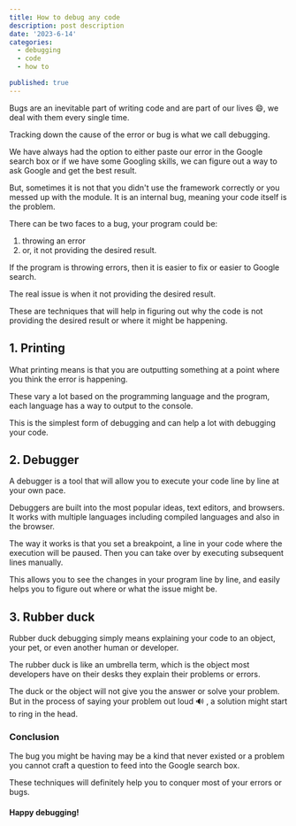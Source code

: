 ```yaml
---
title: How to debug any code
description: post description
date: '2023-6-14'
categories:
  - debugging
  - code
  - how to

published: true
---
```


Bugs are an inevitable part of writing code and are part of our lives 😄, we deal with them every single time.

Tracking down the cause of the error or bug is what we call debugging.

We have always had the option to either paste our error in the Google search box or if we have some Googling skills, we can figure out a way to ask Google and get the best result.

But, sometimes it is not that you didn't use the framework correctly or you messed up with the module. It is an internal bug, meaning your code itself is the problem.

There can be two faces to a bug, your program could be:

1. throwing an error
2. or, it not providing the desired result.

If the program is throwing errors, then it is easier to fix or easier to Google search.

The real issue is when it not providing the desired result.

These are techniques that will help in figuring out why the code is not providing the desired result or where it might be happening.

## 1\. Printing

What printing means is that you are outputting something at a point where you think the error is happening.

These vary a lot based on the programming language and the program, each language has a way to output to the console.

This is the simplest form of debugging and can help a lot with debugging your code.

## 2\. Debugger

A debugger is a tool that will allow you to execute your code line by line at your own pace.

Debuggers are built into the most popular ideas, text editors, and browsers. It works with multiple languages including compiled languages and also in the browser.

The way it works is that you set a breakpoint, a line in your code where the execution will be paused. Then you can take over by executing subsequent lines manually.

This allows you to see the changes in your program line by line, and easily helps you to figure out where or what the issue might be.

## 3\. Rubber duck

Rubber duck debugging simply means explaining your code to an object, your pet, or even another human or developer.

The rubber duck is like an umbrella term, which is the object most developers have on their desks they explain their problems or errors.

The duck or the object will not give you the answer or solve your problem. But in the process of saying your problem out loud 🔊 , a solution might start to ring in the head.

### Conclusion

The bug you might be having may be a kind that never existed or a problem you cannot craft a question to feed into the Google search box.

These techniques will definitely help you to conquer most of your errors or bugs.

#### Happy debugging!
